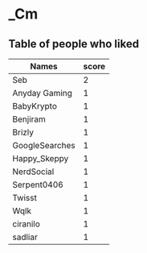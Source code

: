 # _Cm
## Table of people who liked
Names | score
--- | ---
Seb | 2
Anyday Gaming | 1
BabyKrypto | 1
Benjiram | 1
Brizly | 1
GoogleSearches | 1
Happy_Skeppy | 1
NerdSocial | 1
Serpent0406 | 1
Twisst | 1
Wqlk | 1
ciranilo | 1
sadliar | 1
